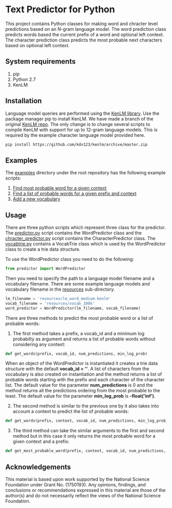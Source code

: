 # Text Predictor for Python
This project contains Python classes for making word and chracter level predictions based on an N-gram language model. The word prediction class predicts words based the current prefix of a word and optional left context.  The character prediction class predicts the most probable next characters based on optional left context. 

## System requirements
1. pip
2. Python 2.7
3. KenLM

## Installation
Language model queries are performed using the [KenLM library](https://kheafield.com/code/kenlm/). Use the package manager pip to install KenLM. We have made a branch of the original [KenLM repo](https://github.com/kpu/kenlm). The only change is to change several scripts to compile KenLM with support for up to 12-gram language models. This is required by the example character language model provided here.

```bash
pip install https://github.com/kdv123/kenlm/archive/master.zip
```
## Examples
The [examples](examples) directory under the root repository has the following example scripts:
1. [Find most probable word for a given context](examples/most_probable_word.py)
2. [Find a list of probable words for a given prefix and context](examples/probable_words_with_context.py)
3. [Add a new vocabulary](examples/add_vocab_query.py)

## Usage
There are three python scripts which represent three class for the predictor. The [predictor.py](predictor.py) script contains the WordPredictor 
class and the [chracter_predictor.py](character_predictor.py) script contains the CharacterPredictor class. The [vocabtrie.py](vocabtrie.py) contains a VocabTrie class which
is used by the WordPredictor class to create a trie data structure.

To use the WordPredictor class you need to do the following:
```python
from predictor import WordPredictor
```
Then you need to specify the path to a language model filename and a vocabulary filename.
There are some example language models and vocabulary filename in the [resources](resources)
sub-directory. 

```python
lm_filename = 'resources/lm_word_medium.kenlm'
vocab_filename = 'resources/vocab_100k'
word_predictor = WordPredictor(lm_filename, vocab_filename)
```
There are three methods to predict the most probable word or a list of probable words:

1. The first method takes a prefix, a vocab_id and a minimum log probabilty as argument and returns a list of
probable words without considering any context:
```python
def get_words(prefix, vocab_id, num_predictions, min_log_prob)
```
When an object of the WordPredictor is instantiated it creates a trie data structure with the default 
**vocab_id = ''**. A list of characters from the vocabulary is also created on instantiation and the method returns 
a list of probable words starting with the prefix and each character of the character list. The default value for the parameter **num_predictions** 
is 0 and the method returns all the predictions ordering from the most probable to the least. The default value for the parameter **min_log_prob**
is **-float('inf')**. 

2. The second method is similar to the previous one by it also takes into account a context to predict the list of probable words:
```python
def get_words(prefix, context, vocab_id, num_predictions, min_log_prob)
```

3. The third method can take the similar arguments to the first and second method but in this case it only returns the most
probable word for a given context and a prefix:

```python
def get_most_probable_word(prefix, context, vocab_id, num_predictions, min_log_prob)
```

## Acknowledgements
This material is based upon work supported by the National Science Foundation under Grant No. (1750193). Any opinions, findings, and conclusions or recommendations expressed in this material are those of the author(s) and do not necessarily reflect the views of the National Science Foundation.

